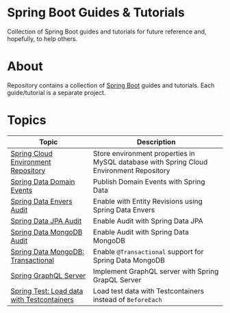 # Spring Boot Guides & Tutorials
Collection of Spring Boot guides and tutorials for future reference and, hopefully, to help others.

# About
Repository contains a collection of [Spring Boot](https://spring.io/projects/spring-boot) guides and tutorials. Each guide/tutorial is a 
separate project.

# Topics
| Topic                                                                   | Description                                                                             |
|-------------------------------------------------------------------------|-----------------------------------------------------------------------------------------|
| [Spring Cloud Environment Repository](cloud-jdbc-env-repo)              | Store environment properties in MySQL database with Spring Cloud Environment Repository |
| [Spring Data Domain Events](data-domain-events)                         | Publish Domain Events with Spring Data                                                  |
| [Spring Data Envers Audit](data-envers-audit)                           | Enable with Entity Revisions using Spring Data Envers                                   |
| [Spring Data JPA Audit](data-jpa-audit)                                 | Enable Audit with Spring Data JPA                                                       |
| [Spring Data MongoDB Audit](data-mongodb-audit)                         | Enable Audit with Spring Data MongoDB                                                   |
| [Spring Data MongoDB: Transactional](data-mongodb-transactional)        | Enable `@Transactional` support for Spring Data MongoDB                                 |
| [Spring GraphQL Server](graphql)                                        | Implement GraphQL server with Spring GrapQL Server                                      |
| [Spring Test: Load data with Testcontainers](data-mongodb-tc-data-load) | Load test data with Testcontainers instead of `BeforeEach`                              |
